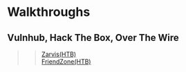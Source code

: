 # Walkthroughs
## Vulnhub, Hack The Box, Over The Wire

>> [Zarvis(HTB)]()  
>> [FriendZone(HTB)](/Walkthroughs/Friendzone-HTB.md)   

